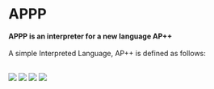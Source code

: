 # APPP
<b>APPP is an interpreter for a new language AP++ </b><br/><br/>
A simple Interpreted Language, AP++ is defined as follows: <br/><br/>

<img src="https://user-images.githubusercontent.com/20368350/31855516-3f6f78c2-b6c6-11e7-8cbb-c2610bdd9635.PNG"></img>
<img src="https://user-images.githubusercontent.com/20368350/31855517-3fa7ae4a-b6c6-11e7-917b-05837c10e47d.PNG"></img>
<img src="https://user-images.githubusercontent.com/20368350/31855518-3fd69868-b6c6-11e7-8b16-5febe94b4ebd.PNG"></img>
<img src="https://user-images.githubusercontent.com/20368350/31855520-4008f10a-b6c6-11e7-9123-ea1d7bb0eb74.PNG"></img>
